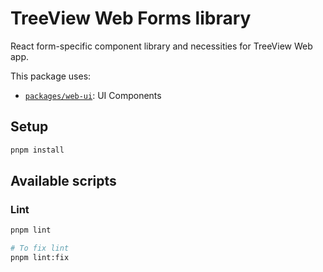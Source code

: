 # TreeView Web Forms library

React form-specific component library and necessities for TreeView Web app.

This package uses:

- [`packages/web-ui`](../web-ui): UI Components

## Setup

```bash
pnpm install
```

## Available scripts

### Lint

```bash
pnpm lint

# To fix lint
pnpm lint:fix
```

